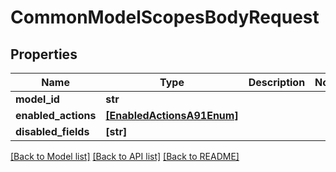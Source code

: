# CommonModelScopesBodyRequest


## Properties
Name | Type | Description | Notes
------------ | ------------- | ------------- | -------------
**model_id** | **str** |  | 
**enabled_actions** | [**[EnabledActionsA91Enum]**](EnabledActionsA91Enum.md) |  | 
**disabled_fields** | **[str]** |  | 

[[Back to Model list]](../README.md#documentation-for-models) [[Back to API list]](../README.md#documentation-for-api-endpoints) [[Back to README]](../README.md)


